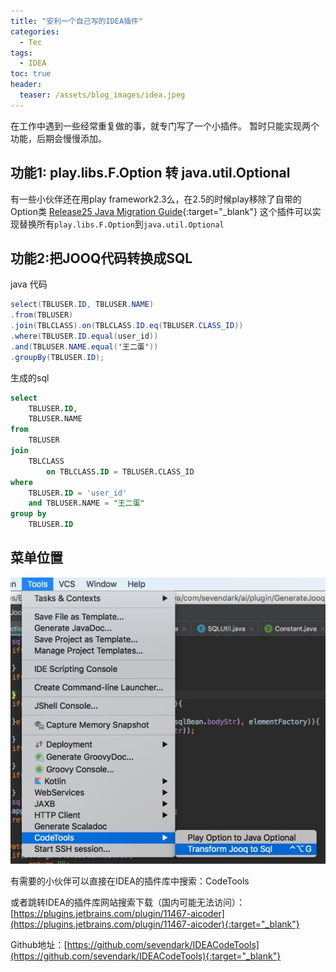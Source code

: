 ```yaml
---
title: "安利一个自己写的IDEA插件"
categories:
  - Tec
tags:
  - IDEA
toc: true
header:
  teaser: /assets/blog_images/idea.jpeg
---
```

在工作中遇到一些经常重复做的事，就专门写了一个小插件。
暂时只能实现两个功能，后期会慢慢添加。

## 功能1: play.libs.F.Option 转 java.util.Optional
有一些小伙伴还在用play framework2.3么，在2.5的时候play移除了自带的Option类
[Release25 Java Migration Guide](https://github.com/playframework/playframework/blob/master/documentation/manual/releases/release25/migration25/JavaMigration25.md){:target="_blank"}
这个插件可以实现替换所有`play.libs.F.Option`到`java.util.Optional`

## 功能2:把JOOQ代码转换成SQL
java 代码
```java
select(TBLUSER.ID, TBLUSER.NAME)
.from(TBLUSER)
.join(TBLCLASS).on(TBLCLASS.ID.eq(TBLUSER.CLASS_ID))
.where(TBLUSER.ID.equal(user_id))
.and(TBLUSER.NAME.equal('王二蛋'))
.groupBy(TBLUSER.ID);
```
生成的sql
```sql
select
    TBLUSER.ID,
    TBLUSER.NAME  
from
    TBLUSER  
join
    TBLCLASS  
        on TBLCLASS.ID = TBLUSER.CLASS_ID   
where
    TBLUSER.ID = 'user_id'   
    and TBLUSER.NAME = "王二蛋"   
group by
    TBLUSER.ID 
```

## 菜单位置
![菜单](/assets/blog_images/idea_plugin_menu.jpg)

有需要的小伙伴可以直接在IDEA的插件库中搜索：CodeTools

或者跳转IDEA的插件库网站搜索下载（国内可能无法访问）：[https://plugins.jetbrains.com/plugin/11467-aicoder](https://plugins.jetbrains.com/plugin/11467-aicoder){:target="_blank"}

Github地址：[https://github.com/sevendark/IDEACodeTools](https://github.com/sevendark/IDEACodeTools){:target="_blank"}